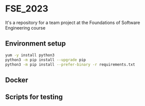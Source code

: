 # FSE_2023

It's a repository for a team project at the Foundations of Software Engineering course

## Environment setup
```bash
yum -y install python3
python3 -m pip install --upgrade pip
python3 -m pip install --prefer-binary -r requirements.txt
```
## Docker

## Scripts for testing
